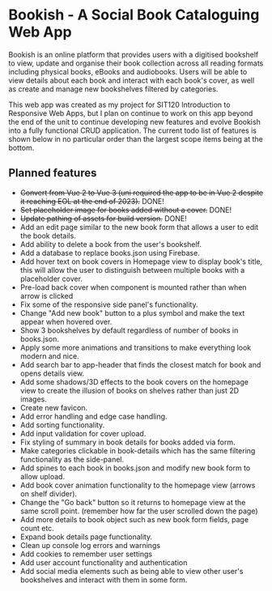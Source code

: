 # Bookish - A Social Book Cataloguing Web App

Bookish is an online platform that provides users with a digitised bookshelf to view, update and organise their book collection across all reading formats including physical books, eBooks and audiobooks. Users will be able to view details about each book and interact with each book's cover, as well as create and manage new bookshelves filtered by categories.  

This web app was created as my project for SIT120 Introduction to Responsive Web Apps, but I plan on continue to work on this app beyond the end of the unit to continue developing new features and evolve Bookish into a fully functional CRUD application. The current todo list of features is shown below in no particular order than the largest scope items being at the bottom.

## Planned features

* ~~Convert from Vue 2 to Vue 3 (uni required the app to be in Vue 2 despite it reaching EOL at the end of 2023).~~ DONE!
* ~~Set placeholder image for books added without a cover.~~ DONE!
* ~~Update pathing of assets for build version.~~ DONE!
* Add an edit page similar to the new book form that allows a user to edit the book details.
* Add ability to delete a book from the user's bookshelf.
* Add a database to replace books.json using Firebase.
* Add hover text on book covers in Homepage view to display book's title, this will allow the user to distinguish between multiple books with a placeholder cover.
* Pre-load back cover when component is mounted rather than when arrow is clicked
* Fix some of the responsive side panel's functionality.
* Change "Add new book" button to a plus symbol and make the text appear when hovered over.
* Show 3 bookshelves by default regardless of number of books in books.json.
* Apply some more animations and transitions to make everything look modern and nice.
* Add search bar to app-header that finds the closest match for book and opens details view.
* Add some shadows/3D effects to the book covers on the homepage view to create the illusion of books on shelves rather than just 2D images.
* Create new favicon.
* Add error handling and edge case handling.
* Add sorting functionality.
* Add input validation for cover upload.
* Fix styling of summary in book details for books added via form.
* Make categories clickable in book-details which has the same filtering functionality as the side-panel.
* Add spines to each book in books.json and modify new book form to allow upload.
* Add book cover animation functionality to the homepage view (arrows on shelf divider).
* Change the "Go back" button so it returns to homepage view at the same scroll point. (remember how far the user scrolled down the page)
* Add more details to book object such as new book form fields, page count etc.
* Expand book details page functionality.
* Clean up console log errors and warnings
* Add cookies to remember user settings
* Add user account functionality and authentication
* Add social media elements such as being able to view other user's bookshelves and interact with them in some form.
